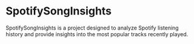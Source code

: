 # SpotifySongInsights
SpotifySongInsights is a project designed to analyze Spotify listening history and provide insights into the most popular tracks recently played.
